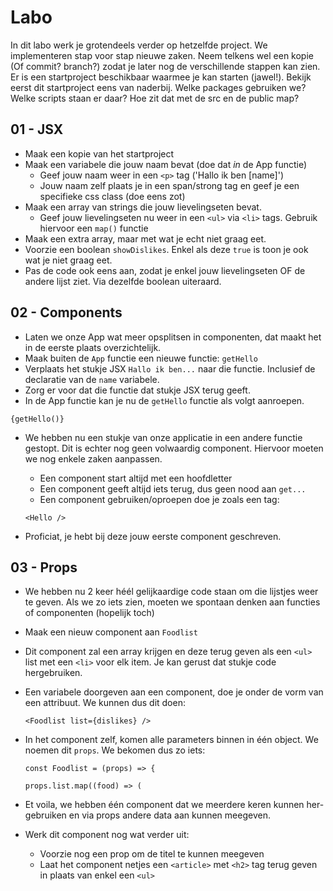 # Labo

In dit labo werk je grotendeels verder op hetzelfde project. We implementeren stap voor stap nieuwe zaken. Neem telkens wel een kopie (Of commit? branch?) zodat je later nog de verschillende stappen kan zien.
Er is een startproject beschikbaar waarmee je kan starten (jawel!).
Bekijk eerst dit startproject eens van naderbij. Welke packages gebruiken we? Welke scripts staan er daar? Hoe zit dat met de src en de public map?

## 01 - JSX

- Maak een kopie van het startproject
- Maak een variabele die jouw naam bevat (doe dat _in_ de App functie)
  - Geef jouw naam weer in een `<p>` tag ('Hallo ik ben [name]')
  - Jouw naam zelf plaats je in een span/strong tag en geef je een specifieke css class (doe eens zot)
- Maak een array van strings die jouw lievelingseten bevat.
  - Geef jouw lievelingseten nu weer in een `<ul>` via `<li>` tags. Gebruik hiervoor een `map()` functie
- Maak een extra array, maar met wat je echt niet graag eet.
- Voorzie een boolean `showDislikes`. Enkel als deze `true` is toon je ook wat je niet graag eet.
- Pas de code ook eens aan, zodat je enkel jouw lievelingseten OF de andere lijst ziet. Via dezelfde boolean uiteraard.

## 02 - Components

- Laten we onze App wat meer opsplitsen in componenten, dat maakt het in de eerste plaats overzichtelijk.
- Maak buiten de `App` functie een nieuwe functie: `getHello`
- Verplaats het stukje JSX `Hallo ik ben...` naar die functie. Inclusief de declaratie van de `name` variabele.
- Zorg er voor dat die functie dat stukje JSX terug geeft.
- In de App functie kan je nu de `getHello` functie als volgt aanroepen.

```react
{getHello()}
```

- We hebben nu een stukje van onze applicatie in een andere functie gestopt. Dit is echter nog geen volwaardig component. Hiervoor moeten we nog enkele zaken aanpassen.

  - Een component start altijd met een hoofdletter
  - Een component geeft altijd iets terug, dus geen nood aan `get...`
  - Een component gebruiken/oproepen doe je zoals een tag:

  ```react
  <Hello />
  ```

- Proficiat, je hebt bij deze jouw eerste component geschreven.

## 03 - Props

- We hebben nu 2 keer héél gelijkaardige code staan om die lijstjes weer te geven. Als we zo iets zien, moeten we spontaan denken aan functies of componenten (hopelijk toch)
- Maak een nieuw component aan `Foodlist`
- Dit component zal een array krijgen en deze terug geven als een `<ul>` list met een `<li>` voor elk item. Je kan gerust dat stukje code hergebruiken.
- Een variabele doorgeven aan een component, doe je onder de vorm van een attribuut. We kunnen dus dit doen:

  ```react
  <Foodlist list={dislikes} />
  ```

- In het component zelf, komen alle parameters binnen in één object. We noemen dit `props`. We bekomen dus zo iets:

  ```react
  const Foodlist = (props) => {
  ```

  ```react
  props.list.map((food) => (
  ```

- Et voila, we hebben één component dat we meerdere keren kunnen her-gebruiken en via props andere data aan kunnen meegeven.
- Werk dit component nog wat verder uit:
  - Voorzie nog een prop om de titel te kunnen meegeven
  - Laat het component netjes een `<article>` met `<h2>` tag terug geven in plaats van enkel een `<ul>`
